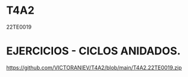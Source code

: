 # T4A2

22TE0019

# EJERCICIOS - CICLOS ANIDADOS.

https://github.com/VICTORANIEV/T4A2/blob/main/T4A2.22TE0019.zip
